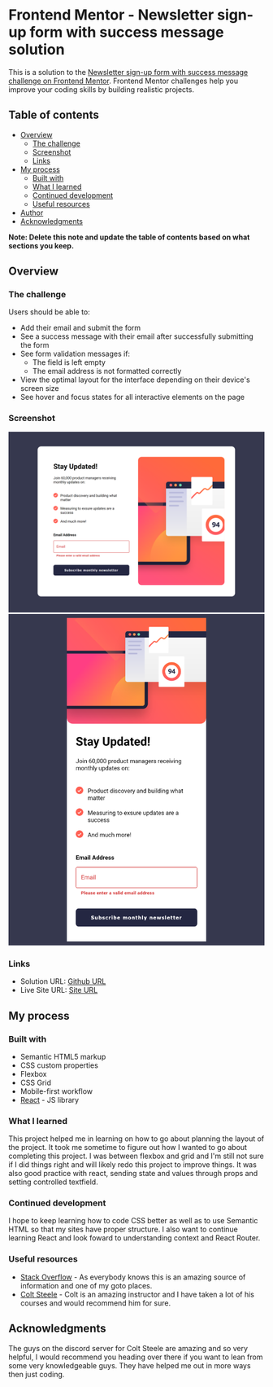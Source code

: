 # Frontend Mentor - Newsletter sign-up form with success message solution

This is a solution to the [Newsletter sign-up form with success message challenge on Frontend Mentor](https://www.frontendmentor.io/challenges/newsletter-signup-form-with-success-message-3FC1AZbNrv). Frontend Mentor challenges help you improve your coding skills by building realistic projects. 

## Table of contents

- [Overview](#overview)
  - [The challenge](#the-challenge)
  - [Screenshot](#screenshot)
  - [Links](#links)
- [My process](#my-process)
  - [Built with](#built-with)
  - [What I learned](#what-i-learned)
  - [Continued development](#continued-development)
  - [Useful resources](#useful-resources)
- [Author](#author)
- [Acknowledgments](#acknowledgments)

**Note: Delete this note and update the table of contents based on what sections you keep.**

## Overview

### The challenge

Users should be able to:

- Add their email and submit the form
- See a success message with their email after successfully submitting the form
- See form validation messages if:
  - The field is left empty
  - The email address is not formatted correctly
- View the optimal layout for the interface depending on their device's screen size
- See hover and focus states for all interactive elements on the page

### Screenshot

![](./Screenshot.png)
![](./screenshot-mobile.png)


### Links

- Solution URL: [Github URL](https://github.com/Stevish1968/newsletter-update)
- Live Site URL: [Site URL](https://stevish1968.github.io/newsletter-update/)

## My process

### Built with

- Semantic HTML5 markup
- CSS custom properties
- Flexbox
- CSS Grid
- Mobile-first workflow
- [React](https://reactjs.org/) - JS library


### What I learned

This project helped me in learning on how to go about planning the layout of the project. It took me sometime to figure out how I wanted to go about completing this project. I was between flexbox and grid and I'm still not sure if I did things right and will likely redo this project to improve things. It was also good practice with react, sending state and values through props and setting controlled textfield.


### Continued development

I hope to keep learning how to code CSS better as well as to use Semantic HTML so that my sites have proper structure. I also want to continue learning React and look foward to understanding context and React Router.



### Useful resources

- [Stack Overflow](https://stackoverflow.com/) - As everybody knows this is an amazing source of information and one of my goto places.
- [Colt Steele](https://www.coltsteele.com) - Colt is an amazing instructor and I have taken a lot of his courses and would recommend him for sure.



## Acknowledgments

The guys on the discord server for Colt Steele are amazing and so very helpful, I would recommend you heading over there if you want to lean from some very knowledgeable guys. They have helped me out in more ways then just coding.